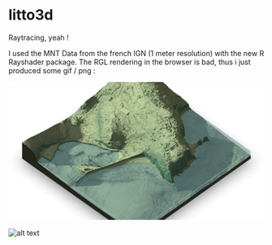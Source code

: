 # litto3d


Raytracing, yeah !

I used the MNT Data from the french IGN (1 meter resolution) with the new R Rayshader package.
The RGL rendering in the browser is bad, thus i just produced some gif / png :

![alt text](https://github.com/clementlefevre/litto3d/blob/master/camaret_2.png "Camaret sur Mer")

![alt text](https://github.com/clementlefevre/litto3d/blob/master/camaret_sur_mer.gif "Camaret sous Mer")